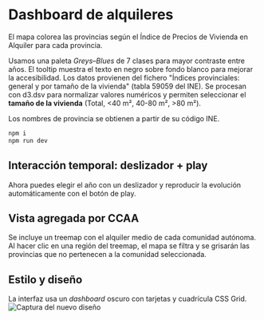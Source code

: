 # Dashboard de alquileres

El mapa colorea las provincias según el Índice de Precios de Vivienda en Alquiler para cada provincia.

Usamos una paleta *Greys–Blues* de 7 clases para mayor contraste entre años.
El tooltip muestra el texto en negro sobre fondo blanco para mejorar la accesibilidad.
Los datos provienen del fichero "Índices provinciales: general y por tamaño de la vivienda" (tabla 59059 del INE). Se procesan con d3.dsv para normalizar valores numéricos y permiten seleccionar el **tamaño de la vivienda** (Total, <40 m², 40-80 m², >80 m²).

Los nombres de provincia se obtienen a partir de su código INE.

```bash
npm i
npm run dev
```

## Interacción temporal: deslizador + play

Ahora puedes elegir el año con un deslizador y reproducir la evolución automáticamente con el botón de play.

## Vista agregada por CCAA

Se incluye un treemap con el alquiler medio de cada comunidad autónoma.
Al hacer clic en una región del treemap, el mapa se filtra y se grisarán
las provincias que no pertenecen a la comunidad seleccionada.

## Estilo y diseño

La interfaz usa un *dashboard* oscuro con tarjetas y cuadrícula CSS Grid.
![Captura del nuevo diseño](TODO)
